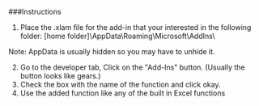 ###Instructions

1. Place the .xlam file for the add-in that your interested in the following folder:
[home folder]\AppData\Roaming\Microsoft\AddIns\

Note: AppData is usually hidden so you may have to unhide it.

2. Go to the developer tab, Click on the "Add-Ins" button.  (Usually the button looks like gears.)
3. Check the box with the name of the function and click okay.
4. Use the added function like any of the built in Excel functions 